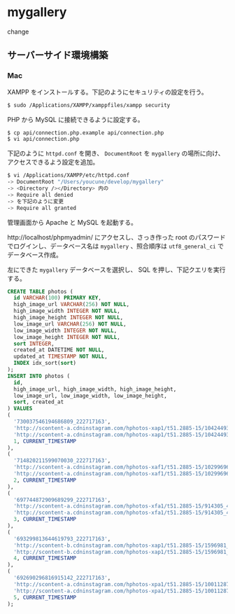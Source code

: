 mygallery
=========
change

## サーバーサイド環境構築

### Mac

XAMPP をインストールする。下記のようにセキュリティの設定を行う。

```bash
$ sudo /Applications/XAMPP/xamppfiles/xampp security
```

PHP から MySQL に接続できるように設定する。

```bash
$ cp api/connection.php.example api/connection.php
$ vi api/connection.php
```

下記のように `httpd.conf` を開き、 `DocumentRoot` を `mygallery` の場所に向け、アクセスできるよう設定を追加。

```bash
$ vi /Applications/XAMPP/etc/httpd.conf
-> DocumentRoot "/Users/youcune/develop/mygallery"
-> <Directory /></Directory> 内の
-> Require all denied
-> を下記のように変更
-> Require all granted
```

管理画面から Apache と MySQL を起動する。

http://localhost/phpmyadmin/ にアクセスし、さっき作った root のパスワードでログインし、データベース名は `mygallery` 、照合順序は `utf8_general_ci` でデータベース作成。

左にできた `mygallery` データベースを選択し、 SQL を押し、下記クエリを実行する。

```sql
CREATE TABLE photos (
  id VARCHAR(100) PRIMARY KEY,
  high_image_url VARCHAR(256) NOT NULL,
  high_image_width INTEGER NOT NULL,
  high_image_height INTEGER NOT NULL,
  low_image_url VARCHAR(256) NOT NULL,
  low_image_width INTEGER NOT NULL,
  low_image_height INTEGER NOT NULL,
  sort INTEGER,
  created_at DATETIME NOT NULL,
  updated_at TIMESTAMP NOT NULL,
  INDEX idx_sort(sort)
);
INSERT INTO photos (
  id,
  high_image_url, high_image_width, high_image_height,
  low_image_url, low_image_width, low_image_height,
  sort, created_at
) VALUES
(
  '730037546194686809_222717163',
  'http://scontent-a.cdninstagram.com/hphotos-xap1/t51.2885-15/10424493_412665722206682_898489326_n.jpg', 640, 640,
  'http://scontent-a.cdninstagram.com/hphotos-xap1/t51.2885-15/10424493_412665722206682_898489326_a.jpg', 306, 306,
  1, CURRENT_TIMESTAMP
),
(
  '714820211599070030_222717163',
  'http://scontent-a.cdninstagram.com/hphotos-xaf1/t51.2885-15/10299696_462869223856887_1450111075_n.jpg', 640, 640,
  'http://scontent-a.cdninstagram.com/hphotos-xaf1/t51.2885-15/10299696_462869223856887_1450111075_a.jpg', 306, 306,
  2, CURRENT_TIMESTAMP
),
(
  '697744872909689299_222717163',
  'http://scontent-a.cdninstagram.com/hphotos-xfa1/t51.2885-15/914305_497904653666317_1866275385_n.jpg', 640, 640,
  'http://scontent-a.cdninstagram.com/hphotos-xfa1/t51.2885-15/914305_497904653666317_1866275385_a.jpg', 306, 306,
  3, CURRENT_TIMESTAMP
),
(
  '693299813644619793_222717163',
  'http://scontent-b.cdninstagram.com/hphotos-xap1/t51.2885-15/1596981_624027450998721_1583769907_n.jpg', 640, 640,
  'http://scontent-b.cdninstagram.com/hphotos-xap1/t51.2885-15/1596981_624027450998721_1583769907_a.jpg', 306, 306,
  4, CURRENT_TIMESTAMP
),
(
  '692690296816915142_222717163',
  'http://scontent-a.cdninstagram.com/hphotos-xpa1/t51.2885-15/10011287_262808207223875_883625916_n.jpg', 640, 640,
  'http://scontent-a.cdninstagram.com/hphotos-xpa1/t51.2885-15/10011287_262808207223875_883625916_a.jpg', 306, 306,
  5, CURRENT_TIMESTAMP
);
```
